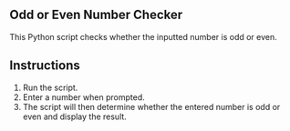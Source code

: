 ## Odd or Even Number Checker
This Python script checks whether the inputted number is odd or even.


## Instructions
1. Run the script.
2. Enter a number when prompted.
3. The script will then determine whether the entered number is odd or even and display the result.